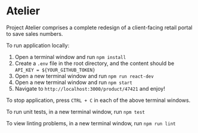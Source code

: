 # Atelier

Project Atelier comprises a complete redesign of a client-facing retail portal to save sales numbers.

To run application locally:

1. Open a terminal window and run `npm install`
2. Create a `.env` file in the root directory, and the content should be `API_KEY = ${YOUR_GITHUB_TOKEN}`
3. Open a new terminal window and run `npm run react-dev`
4. Open a new terminal window and run `npm start`
5. Navigate to `http://localhost:3000/product/47421` and enjoy!

To stop application, press `CTRL + C` in each of the above terminal windows.

To run unit tests, in a new terminal window, run `npm test`

To view linting problems, in a new terminal window, run `npm run lint`
